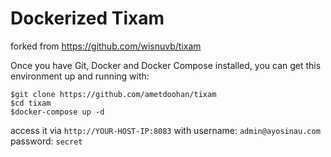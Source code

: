 # Dockerized Tixam

forked from https://github.com/wisnuvb/tixam

Once you have Git, Docker and Docker Compose installed, you can get this environment up and running with:

```
$git clone https://github.com/ametdoohan/tixam
$cd tixam
$docker-compose up -d
```

access it via `http://YOUR-HOST-IP:8083` with username: `admin@ayosinau.com` password: `secret`
